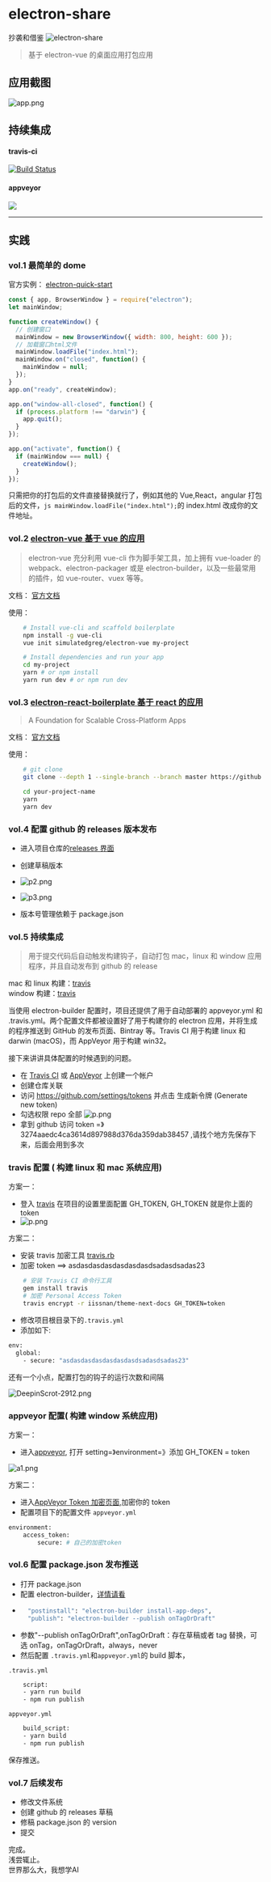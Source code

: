 # electron-share

抄袭和借鉴 ![electron-share](https://github.com/HuaRongSAO/electron-share)

> 基于 electron-vue 的桌面应用打包应用

## 应用截图

![app.png](https://upload-images.jianshu.io/upload_images/6167081-f3d10f0405ee6c3f.png?imageMogr2/auto-orient/strip%7CimageView2/2/w/1240)

## 持续集成

#### travis-ci

[![Build Status](https://travis-ci.org/HuaRongSAO/electron-share.svg?branch=master)](https://travis-ci.org/HuaRongSAO/electron-share)

#### appveyor

[![](https://img.shields.io/badge/style-popout--square-green.svg?logo=appveyor&style=popout-square)](https://ci.appveyor.com/project/HuaRongSAO/electron-share/history)

---

## 实践

### vol.1 最简单的 dome

官方实例： [electron-quick-start](https://github.com/electron/electron-quick-start)

```js
const { app, BrowserWindow } = require("electron");
let mainWindow;

function createWindow() {
  // 创建窗口
  mainWindow = new BrowserWindow({ width: 800, height: 600 });
  // 加载窗口html文件
  mainWindow.loadFile("index.html");
  mainWindow.on("closed", function() {
    mainWindow = null;
  });
}
app.on("ready", createWindow);

app.on("window-all-closed", function() {
  if (process.platform !== "darwin") {
    app.quit();
  }
});

app.on("activate", function() {
  if (mainWindow === null) {
    createWindow();
  }
});
```

只需把你的打包后的文件直接替换就行了，例如其他的 Vue,React，angular 打包后的文件，`js mainWindow.loadFile("index.html");`的 index.html 改成你的文件地址。

### vol.2 [electron-vue 基于 vue 的应用](https://github.com/SimulatedGREG/electron-vue)

> electron-vue 充分利用 vue-cli 作为脚手架工具，加上拥有 vue-loader 的 webpack、electron-packager 或是 electron-builder，以及一些最常用的插件，如 vue-router、vuex 等等。

文档： [官方文档](https://simulatedgreg.gitbooks.io/electron-vue/content/cn/)

使用：

```sh
    # Install vue-cli and scaffold boilerplate
    npm install -g vue-cli
    vue init simulatedgreg/electron-vue my-project

    # Install dependencies and run your app
    cd my-project
    yarn # or npm install
    yarn run dev # or npm run dev
```

### vol.3 [electron-react-boilerplate 基于 react 的应用](https://github.com/electron-react-boilerplate/electron-react-boilerplate)

> A Foundation for Scalable Cross-Platform Apps

文档： [官方文档](https://github.com/electron-react-boilerplate/electron-react-boilerplate)

使用：

```sh
    # git clone
    git clone --depth 1 --single-branch --branch master https://github.com/electron-react-boilerplate/electron-react-boilerplate.git your-project-name

    cd your-project-name
    yarn
    yarn dev

```

### vol.4 配置 github 的 releases 版本发布

- 进入项目仓库的[releases 界面](https://github.com/HuaRongSAO/electron-share/releases)
- 创建草稿版本

- ![p2.png](https://upload-images.jianshu.io/upload_images/6167081-1253a9cb08ee4905.png?imageMogr2/auto-orient/strip%7CimageView2/2/w/1240)

- ![p3.png](https://upload-images.jianshu.io/upload_images/6167081-01ccfe648f2ce01e.png?imageMogr2/auto-orient/strip%7CimageView2/2/w/1240)

- 版本号管理依赖于 package.json

### vol.5 持续集成

> 用于提交代码后自动触发构建钩子，自动打包 mac，linux 和 window 应用程序，并且自动发布到 github 的 release

mac 和 linux 构建：[travis](https://travis-ci.org)  
window 构建：[travis](https://ci.appveyor.com/)

当使用 electron-builder 配置时，项目还提供了用于自动部署的 appveyor.yml 和 .travis.yml。两个配置文件都被设置好了用于构建你的 electron 应用，并将生成的程序推送到 GitHub 的发布页面、Bintray 等。Travis CI 用于构建 linux 和 darwin (macOS)，而 AppVeyor 用于构建 win32。

接下来讲讲具体配置的时候遇到的问题。

- 在 [Travis CI](https://travis-ci.org) 或 [AppVeyor](https://www.appveyor.com/) 上创建一个帐户
- 创建仓库关联
- 访问 https://github.com/settings/tokens 并点击 生成新令牌 (Generate new token)
- 勾选权限 repo 全部
  ![p.png](https://upload-images.jianshu.io/upload_images/6167081-65e7154951aa74fa.png?imageMogr2/auto-orient/strip%7CimageView2/2/w/1240)
- 拿到 github 访问 token =》 3274aaedc4ca3614d897988d376da359dab38457
  ,请找个地方先保存下来，后面会用到多次

### travis 配置 ( 构建 linux 和 mac 系统应用)

方案一：

- 登入 [travis](https://travis-ci.org) 在项目的设置里面配置 GH_TOKEN, GH_TOKEN 就是你上面的 token
- ![p.png](https://upload-images.jianshu.io/upload_images/6167081-dc7cdc2552cfbd7e.png?imageMogr2/auto-orient/strip%7CimageView2/2/w/1240)

方案二：

- 安装 travis 加密工具 [travis.rb](https://github.com/travis-ci/travis.rb#readme)
- 加密 token ==> asdasdasdasdasdasdasdsadasdsadas23

```sh
    # 安装 Travis CI 命令行工具
    gem install travis
    # 加密 Personal Access Token
    travis encrypt -r iissnan/theme-next-docs GH_TOKEN=token

```

- 修改项目根目录下的`.travis.yml`
- 添加如下:

```sh
env:
  global:
    - secure: "asdasdasdasdasdasdasdsadasdsadas23"
```

还有一个小点，配置打包的钩子的运行次数和间隔

![DeepinScrot-2912.png](https://upload-images.jianshu.io/upload_images/6167081-18d0a9d2e33f77dd.png?imageMogr2/auto-orient/strip%7CimageView2/2/w/1240)

### appveyor 配置( 构建 window 系统应用)

方案一：

- 进入[appveyor](https://ci.appveyor.com/), 打开 setting=》environment=》添加 GH_TOKEN = token

![a1.png](https://upload-images.jianshu.io/upload_images/6167081-c0eea9f917347c09.png?imageMogr2/auto-orient/strip%7CimageView2/2/w/1240)

方案二：

- 进入[AppVeyor Token 加密页面](https://ci.appveyor.com/tools/encrypt),加密你的 token
- 配置项目下的配置文件 `appveyor.yml`

```sh
environment:
    access_token:
        secure: # 自己的加密token
```

### vol.6 配置 package.json 发布推送

- 打开 package.json
- 配置 electron-builder，[详情请看](https://www.electron.build/configuration/publish)
- ```sh
    "postinstall": "electron-builder install-app-deps",
    "publish": "electron-builder --publish onTagOrDraft"
  ```
- 参数"--publish onTagOrDraft",onTagOrDraft：存在草稿或者 tag 替换，可选 onTag，onTagOrDraft，always，never
- 然后配置 `.travis.yml`和`appveyor.yml`的 build 脚本，

`.travis.yml`

```sh
    script:
    - yarn run build
    - npm run publish
```

`appveyor.yml`

```sh
    build_script:
    - yarn build
    - npm run publish
```

保存推送。

### vol.7 后续发布

- 修改文件系统
- 创建 github 的 releases 草稿
- 修稿 package.json 的 version
- 提交

完成。   
浅尝辄止。    
世界那么大，我想学AI

